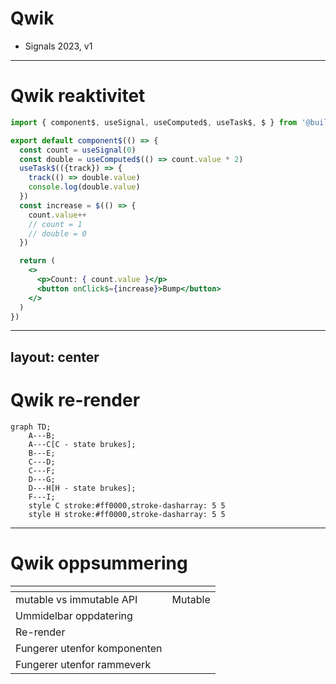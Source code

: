 # Qwik

- Signals 2023, v1

<logos-qwik-icon class="text-9xl scale-200 translate-x-3em translate-y-60px" />

---

# Qwik reaktivitet

```jsx {monaco}
import { component$, useSignal, useComputed$, useTask$, $ } from '@builder.io/qwik'

export default component$(() => {
  const count = useSignal(0)
  const double = useComputed$(() => count.value * 2)
  useTask$(({track}) => {
    track(() => double.value)
    console.log(double.value)
  })
  const increase = $(() => {
    count.value++
    // count = 1
    // double = 0
  })

  return (
    <>
      <p>Count: { count.value }</p>
      <button onClick$={increase}>Bump</button>
    </>
  )
})
```
<Copy framework="qwik"/>

---
layout: center
---

# Qwik re-render

```mermaid
graph TD;
    A---B;
    A---C[C - state brukes];
    B---E;
    C---D;
    C---F;
    D---G;
    D---H[H - state brukes];
    F---I;
    style C stroke:#ff0000,stroke-dasharray: 5 5
    style H stroke:#ff0000,stroke-dasharray: 5 5
```

---

# Qwik oppsummering

|                                            | <logos-qwik-icon class="text-5xl"/>                          |
| ------------------------------------------ | ------------------------------------------------------------ |
| mutable vs immutable API                   | <span v-click>Mutable</span>                                 |
| Ummidelbar oppdatering                     | <emojione-cross-mark-button v-click class="text-2xl"/>       |
| Re-render                                  | <material-symbols-jump-to-element v-click class="text-3xl"/> |
| Fungerer utenfor komponenten               | <emojione-cross-mark-button v-click class="text-2xl"/>       |
| Fungerer utenfor rammeverk                 | <emojione-cross-mark-button v-click class="text-2xl"/>       |

<!--
Calling a 'use*()' method outside 'component$(() => { HERE })' is not allowed.
-->
